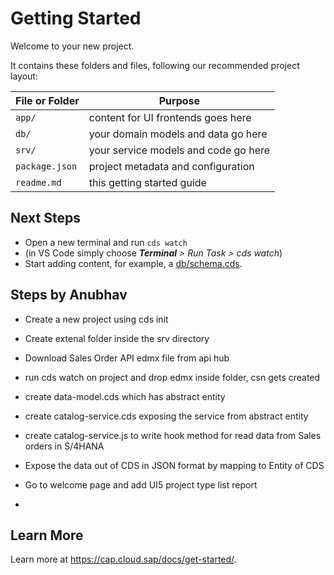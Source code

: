 # Getting Started

Welcome to your new project.

It contains these folders and files, following our recommended project layout:

File or Folder | Purpose
---------|----------
`app/` | content for UI frontends goes here
`db/` | your domain models and data go here
`srv/` | your service models and code go here
`package.json` | project metadata and configuration
`readme.md` | this getting started guide


## Next Steps

- Open a new terminal and run `cds watch` 
- (in VS Code simply choose _**Terminal** > Run Task > cds watch_)
- Start adding content, for example, a [db/schema.cds](db/schema.cds).

## Steps by Anubhav

- Create a new project using cds init
- Create extenal folder inside the srv directory
- Download Sales Order API edmx file from api hub
- run cds watch on project and drop edmx inside folder, csn gets created
- create data-model.cds which has abstract entity
- create catalog-service.cds exposing the service from abstract entity
- create catalog-service.js to write hook method for read data from Sales orders in S/4HANA
- Expose the data out of CDS in JSON format by mapping to Entity of CDS

- Go to welcome page and add UI5 project type list report
- 

## Learn More

Learn more at https://cap.cloud.sap/docs/get-started/.
